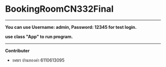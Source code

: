 # BookingRoomCN332Final

---

**You can use Username: admin, Password: 12345 for test login.**

**use class "App" to run program.**

---

**Contributer**

- ยศธร ปานทองคำ 6110613095
